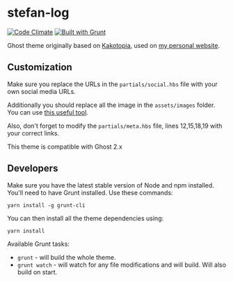 stefan-log
==

[![Code Climate](https://codeclimate.com/github/stefanbc/stefan-log/badges/gpa.svg)](https://codeclimate.com/github/stefanbc/stefan-log) [![Built with Grunt](https://cdn.gruntjs.com/builtwith.svg)](http://gruntjs.com/)

Ghost theme originally based on [Kakotopia](https://en.wiktionary.org/wiki/kakotopia), used on [my personal website](http://stefancosma.xyz).

Customization
--

Make sure you replace the URLs in the `partials/social.hbs` file with your own social media URLs.

Additionally you should replace all the image in the `assets/images` folder. You can use [this useful tool](http://realfavicongenerator.net/).

Also, don't forget to modify the `partials/meta.hbs` file, lines 12,15,18,19 with your correct links.

This theme is compatible with Ghost 2.x

Developers
--

Make sure you have the latest stable version of Node and npm installed. You'll need to have Grunt installed. Use these commands:

```
yarn install -g grunt-cli
```

You can then install all the theme dependencies using:

```
yarn install
```

Available Grunt tasks:

* `grunt` - will build the whole theme.
* `grunt watch` - will watch for any file modifications and will build. Will also build on start.
